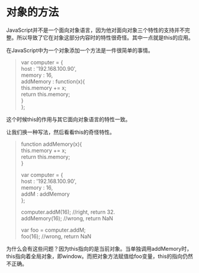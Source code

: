 # 对象的方法

JavaScript并不是一个面向对象语言，因为他对面向对象三个特性的支持并不完整。所以导致了它在对象这部分内容时的特性很奇怪。其中一点就是this的应用。

在JavaScript中为一个对象添加一个方法是一件很简单的事情。

> var computer = {  
>     host : '192.168.100.90',  
>     memory : 16,  
>     addMemory : function\(x\){  
>         this.memory += x;  
>         return this.memory;  
>     }  
> };

这个时候this的作用与其它面向对象语言的特性一致。

让我们换一种写法，然后看看this的奇怪特性。

> function addMemory\(x\){  
>     this.memory += x;  
>     return this.memory;  
> }
>
> var computer = {  
>     host : '192.168.100.90',  
>     memory : 16,  
>     addM : addMemory  
> };
>
> computer.addM\(16\);    //right, return 32.  
> addMemory\(16\);       //wrong, return NaN
>
> var foo = computer.addM;  
> foo\(16\);            //wrong, return NaN

为什么会有这些问题？因为this指向的是当前对象。当单独调用addMemory时，this指向着全局对象，即window。而把对象方法赋值给foo变量，this的指向仍然不正确。



